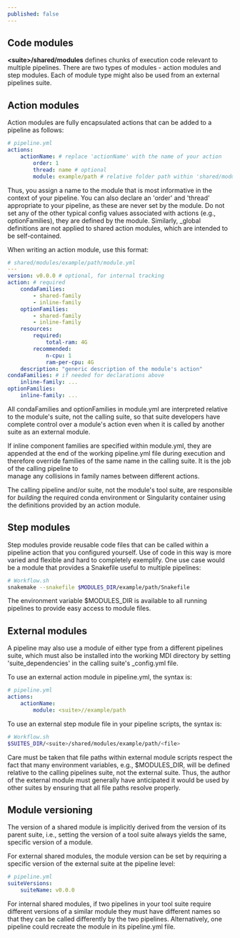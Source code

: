 ```yaml
---
published: false
---
```


## Code modules

**\<suite\>/shared/modules** defines chunks of execution code relevant 
to multiple pipelines. There are two types of modules - action modules 
and step modules. Each of module type might also be used from 
an external pipelines suite.

## Action modules

Action modules are fully encapsulated actions that can be added to a 
pipeline as follows:

```yml
# pipeline.yml
actions:
    actionName: # replace 'actionName' with the name of your action
        order: 1
        thread: name # optional
        module: example/path # relative folder path within 'shared/modules'
```

Thus, you assign a name to the module that is most informative in
the context of your pipeline. You can also declare an 'order' and
'thread' appropriate to your pipeline, as these are never set by
the module. Do not set any of the other typical config values
associated with actions (e.g., optionFamilies), they are defined
by the module. Similarly, _global definitions are not applied
to shared action modules, which are intended to be self-contained.

When writing an action module, use this format:

```yml
# shared/modules/example/path/module.yml
---
version: v0.0.0 # optional, for internal tracking
action: # required
    condaFamilies: 
        - shared-family
        - inline-family  
    optionFamilies:
        - shared-family
        - inline-family
    resources:
        required:
            total-ram: 4G
        recommended: 
            n-cpu: 1
            ram-per-cpu: 4G   
    description: "generic description of the module's action"
condaFamilies: # if needed for declarations above
    inline-family: ...
optionFamilies:
    inline-family: ...
```

All condaFamilies and optionFamilies in module.yml are interpreted 
relative to the module's suite, not the calling suite, so that
suite developers have complete control over a module's action
even when it is called by another suite as an external module.

If inline component families are specified within module.yml,
they are appended at the end of the working pipeline.yml file 
during execution and therefore override families of the same name 
in the calling suite. It is the job of the calling pipeline to  
manage any collisions in family names between different actions. 

The calling pipeline and/or suite, not the module's tool suite, 
are responsible for _building_ the required conda environment or 
Singularity container using the definitions provided by an action module.

## Step modules

Step modules provide reusable code files that can be called
within a pipeline action that you configured yourself. Use of code in this 
way is more varied and flexible and hard to completely exemplify. One use
case would be a module that provides a Snakefile useful to multiple pipelines:

```bash
# Workflow.sh
snakemake --snakefile $MODULES_DIR/example/path/Snakefile
```

The environment variable $MODULES_DIR is available to all running pipelines 
to provide easy access to module files.

## External modules

A pipeline may also use a module of either type from a different pipelines suite, 
which must also be installed into the working MDI directory by setting 
'suite_dependencies' in the calling suite's _config.yml file.

To use an external action module in pipeline.yml, the syntax is:

```yml
# pipeline.yml
actions:
    actionName:
        module: <suite>//example/path
```

To use an external step module file in your pipeline scripts, the syntax is:

```bash
# Workflow.sh
$SUITES_DIR/<suite>/shared/modules/example/path/<file>
```

Care must be taken that file paths within external module scripts respect the fact 
that many environment variables, e.g., $MODULES_DIR, will be defined 
relative to the calling pipelines suite, not the external suite. Thus, the 
author of the external module must generally have anticipated it would be
used by other suites by ensuring that all file paths resolve properly.

## Module versioning

The version of a shared module is implicitly derived from the version of 
its parent suite, i.e., setting the version of a tool suite always yields 
the same, specific version of a module. 

For external shared modules, the module version can be set by requiring 
a specific version of the external suite at the pipeline level:

```yml
# pipeline.yml
suiteVersions: 
    suiteName: v0.0.0 
```

For internal shared modules, if two pipelines in your tool suite require different 
versions of a similar module they must have different names so that
they can be called differently by the two pipelines.
Alternatively, one pipeline could recreate the module in its pipeline.yml file.
